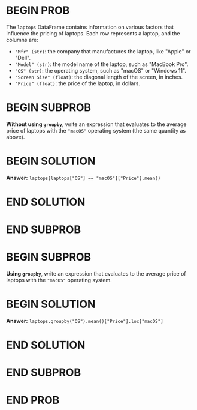 # BEGIN PROB

The `laptops` DataFrame contains information on various factors that influence the pricing of laptops. Each row represents a laptop, and the columns are:

- `"Mfr" (str)`: the company that manufactures the laptop, like "Apple" or "Dell".
- `"Model" (str)`: the model name of the laptop, such as "MacBook Pro".
- `"OS" (str)`: the operating system, such as "macOS" or "Windows 11".
- `"Screen Size" (float)`: the diagonal length of the screen, in inches.
- `"Price" (float)`: the price of the laptop, in dollars.

# BEGIN SUBPROB

**Without using `groupby`**, write an expression that evaluates to the
average price of laptops with the `"macOS"` operating system (the same
quantity as above).


# BEGIN SOLUTION

**Answer:** `laptops[laptops["OS"] == "macOS"]["Price"].mean()`

# END SOLUTION

# END SUBPROB  

# BEGIN SUBPROB

**Using `groupby`**, write an expression that evaluates to the average
price of laptops with the `"macOS"` operating system.


# BEGIN SOLUTION

**Answer:** `laptops.groupby("OS").mean()["Price"].loc["macOS"]`

# END SOLUTION

# END SUBPROB

# END PROB